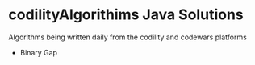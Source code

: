 # codilityAlgorithims Java Solutions
Algorithms being written daily from the codility and codewars platforms

* Binary Gap
